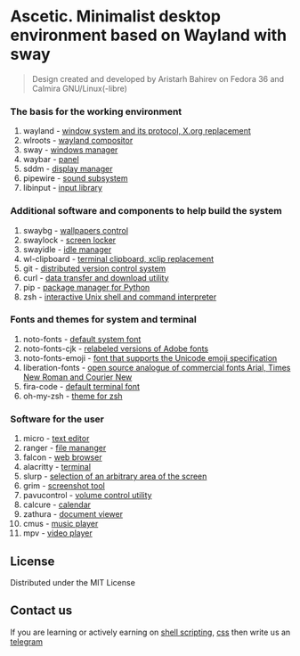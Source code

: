 # Ascetic. Minimalist desktop environment based on Wayland with sway 
> Design created and developed by Aristarh Bahirev on Fedora 36 and Calmira GNU/Linux(-libre)

### The basis for the working environment
1. wayland - [window system and its protocol, X.org replacement](https://gitlab.freedesktop.org/wayland/wayland)
2. wlroots - [wayland compositor](https://github.com/swaywm/wlroots)
3. sway - [windows manager](https://github.com/swaywm/sway)
4. waybar - [panel](https://github.com/Alexays/Waybar)
5. sddm - [display manager](https://github.com/sddm/sddm)
6. pipewire - [sound subsystem](https://github.com/PipeWire/pipewire)
7. libinput - [input library](https://github.com/wayland-project/libinput)

### Additional software and components to help build the system
1. swaybg - [wallpapers control](https://github.com/swaywm/swaybg)
2. swaylock - [screen locker](https://github.com/swaywm/swaylock)
3. swayidle - [idle manager](https://github.com/swaywm/swayidle)
4. wl-clipboard - [terminal clipboard, xclip replacement](https://github.com/bugaevc/wl-clipboard)
5. git - [distributed version control system](https://github.com/git/git)
6. curl - [data transfer and download utility](https://github.com/curl/curl)
7. pip - [package manager for Python](https://github.com/pypa/pip)
8. zsh - [interactive Unix shell and command interpreter](https://www.zsh.org/)

### Fonts and themes for system and terminal
1. noto-fonts - [default system font](https://github.com/googlefonts/noto-fonts)
2. noto-fonts-cjk - [relabeled versions of Adobe fonts](https://github.com/googlefonts/noto-cjk)
3. noto-fonts-emoji - [font that supports the Unicode emoji specification](https://github.com/googlefonts/noto-emoji)
4. liberation-fonts - [open source analogue of commercial fonts Arial, Times New Roman and Courier New](https://github.com/liberationfonts/liberation-fonts)
5. fira-code - [default terminal font](https://github.com/tonsky/FiraCode)
6. oh-my-zsh - [theme for zsh](https://github.com/ohmyzsh/ohmyzsh)

### Software for the user
1. micro - [text editor](https://github.com/zyedidia/micro)
2. ranger - [file mananger](https://github.com/ranger/ranger)
3. falcon - [web browser](https://github.com/KDE/falkon)
4. alacritty - [terminal](https://github.com/alacritty/alacritty)
5. slurp - [selection of an arbitrary area of the screen](https://github.com/emersion/slurp)
6. grim - [screenshot tool](https://github.com/alacritty/alacritty)
7. pavucontrol - [volume control utility](https://github.com/pulseaudio/pavucontrol)
8. calcure - [calendar](https://github.com/anufrievroman/calcure)
9. zathura - [document viewer](https://github.com/pwmt/zathura)
10. cmus - [music player](https://github.com/cmus/cmus)
11. mpv - [video player](https://github.com/mpv-player/mpv)

## License
Distributed under the MIT License

## Contact us
If you are learning or actively earning on [shell scripting](https://www.freecodecamp.org/news/shell-scripting-crash-course-how-to-write-bash-scripts-in-linux/), [css](https://www.w3schools.com/css/default.asp) then write us an [telegram](https://t.me/bahirev_aristarh)
